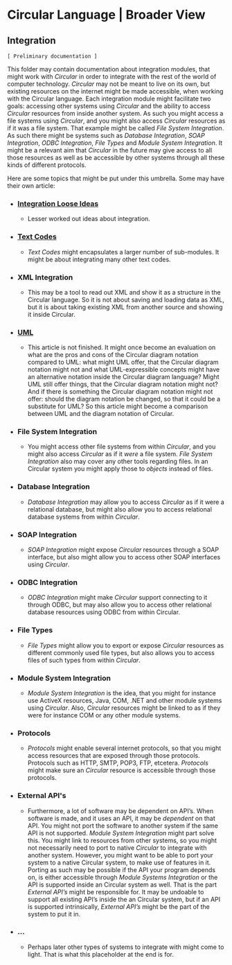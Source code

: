 ﻿Circular Language | Broader View
================================

Integration
-----------

`[ Preliminary documentation ]`

This folder may contain documentation about integration modules, that might work with *Circular* in order to integrate with the rest of the world of computer technology. *Circular* may not be meant to live on its own, but existing resources on the internet might be made accessible, when working with the Circular language. Each integration module might facilitate two goals: accessing other systems using *Circular* and the ability to access *Circular* resources from inside another system. As such you might access a file systems using *Circular*, and you might also access *Circular* resources as if it was a file system. That example might be called *File System Integration*. As such there might be systems such as *Database Integration*, *SOAP Integration*, *ODBC Integration*, *File Types* and *Module System Integration*. It might be a relevant aim that *Circular* in the future may give access to all those resources as well as be accessible by other systems through all these kinds of different protocols.

Here are some topics that might be put under this umbrella. Some may have their own article:

- ### [Integration Loose Ideas](integration-loose-ideas.md)

    - Lesser worked out ideas about integration.

- ### [Text Codes](text-codes.md)

    - *Text Codes* might encapsulates a larger number of sub-modules. It might be about integrating many other text codes.

- ### XML Integration

    - This may be a tool to read out XML and show it as a structure in the Circular language. So it is not about saving and loading data as XML, but it is about taking existing XML from another source and showing it inside Circular.

- ### [UML](uml.md)

    - This article is not finished. It might once become an evaluation on what are the pros and cons of the Circular diagram notation compared to UML: what might UML offer, that the Circular diagram notation might not and what UML-expressible concepts might have an alternative notation inside the Circular diagram language? Might UML still offer things, that the Circular diagram notation might not? And if there is something the Circular diagram notation might not offer: should the diagram notation be changed, so that it could be a substitute for UML? So this article might become a comparison between UML and the diagram notation of Circular.

- ### File System Integration

    - You might access other file systems from within *Circular*, and you might also access *Circular* as if it *were* a file system. *File System Integration* also may cover any other tools regarding files. In an Circular system you might apply those to *objects* instead of files.

- ### Database Integration

    - *Database Integration* may allow you to access *Circular* as if it were a relational database, but might also allow you to access relational database systems from within *Circular*.

- ### SOAP Integration

    - *SOAP Integration* might expose *Circular* resources through a SOAP interface, but also might allow you to access other SOAP interfaces using *Circular*.

- ### ODBC Integration

    - *ODBC Integration* might make *Circular* support connecting to it through ODBC, but may also allow you to access other relational database resources using ODBC from within Circular.

- ### File Types

    - *File Types* might allow you to export or expose *Circular* resources as different commonly used file types, but also allows you to access files of such types from within *Circular*.

- ### Module System Integration

    - *Module System Integration* is the idea, that you might for instance use ActiveX resources, Java, COM, .NET and other module systems using *Circular*. Also, *Circular* resources might be linked to as if they were for instance COM or any other module systems.

- ### Protocols

    - *Protocols* might enable several internet protocols, so that you might access resources that are exposed through those protocols. Protocols such as HTTP, SMTP, POP3, FTP, etcetera. *Protocols* might make sure an *Circular* resource is accessible through those protocols.

- ### External API's

    - Furthermore, a lot of software may be dependent on API’s. When software is made, and it uses an API, it may be *dependent* on that API. You might not port the software to another system if the same API is not supported. *Module System Integration* might part solve this. You might link to resources from other systems, so you might not necessarily need to port to native *Circular* to integrate with another system. However, you might want to be able to port your system to a native Circular system, to make use of features in it. Porting as such may be possible if the API your program depends on, is either accessible through *Module Systems Integration* or the API is supported inside an Circular system as well. That is the part *External API’s* might be responsible for. It may be undoable to support all existing API’s inside the an Circular system, but if an API is supported intrinsically, *External API’s* might be the part of the system to put it in.

- ### ...

    - Perhaps later other types of systems to integrate with might come to light. That is what this placeholder at the end is for.